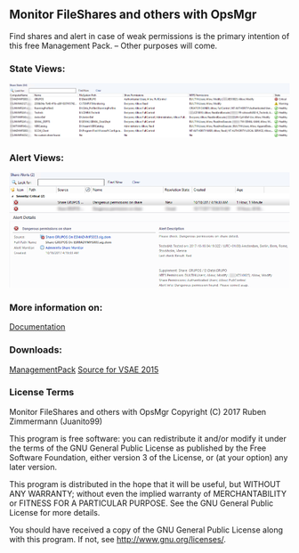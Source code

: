 ## Monitor FileShares and others with OpsMgr
Find shares and alert in case of weak permissions is the primary intention of this free Management Pack. – Other purposes will come.


### State Views:
![Admin_StateView](https://raw.githubusercontent.com/Juanito99/AdminInfo_OpsMgr/master/PicturesForGitWebSite/AdminInfoMP_ShareState.png)


### Alert Views:
![Admin_AlertView](https://raw.githubusercontent.com/Juanito99/AdminInfo_OpsMgr/master/PicturesForGitWebSite/AdminInfoMP_ShareAlert.png)



### More information on:
[Documentation](https://github.com/Juanito99/AdminInfo_OpsMgr/blob/master/Documentation/AdminInfo_ManagementPack_for_OpsMgr.pdf)


### Downloads:
[ManagementPack](https://github.com/Juanito99/AdminInfo_OpsMgr/blob/master/ABC.Windows.Server.AdminInfo/ABC.Windows.Server.AdminInfo/bin/Debug/ABC.Windows.Server.AdminInfo.mpb) 
[Source for VSAE 2015](https://github.com/Juanito99/AdminInfo_OpsMgr/tree/master/ABC.Windows.Server.AdminInfo/ABC.Windows.Server.AdminInfo)



### License Terms

Monitor FileShares and others with OpsMgr
Copyright (C) 2017 Ruben Zimmermann (Juanito99)

This program is free software: you can redistribute it and/or modify
it under the terms of the GNU General Public License as published by
the Free Software Foundation, either version 3 of the License, or
(at your option) any later version.

This program is distributed in the hope that it will be useful,
but WITHOUT ANY WARRANTY; without even the implied warranty of
MERCHANTABILITY or FITNESS FOR A PARTICULAR PURPOSE.  See the
GNU General Public License for more details.

You should have received a copy of the GNU General Public License
along with this program.  If not, see <http://www.gnu.org/licenses/>.